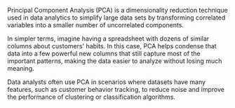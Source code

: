 Principal Component Analysis (PCA) is a dimensionality reduction technique used in data analytics to simplify large data sets by transforming correlated variables into a smaller number of uncorrelated components. 

In simpler terms, imagine having a spreadsheet with dozens of similar columns about customers' habits. In this case, PCA helps condense that data into a few powerful new columns that still capture most of the important patterns, making the data easier to analyze without losing much meaning.

Data analysts often use PCA in scenarios where datasets have many features, such as customer behavior tracking, to reduce noise and improve the performance of clustering or classification algorithms. 